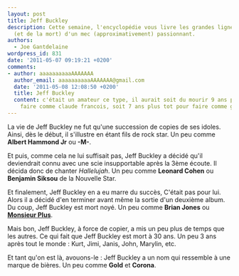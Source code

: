 ```yaml
---
layout: post
title: Jeff Buckley
description: Cette semaine, l'encyclopédie vous livre les grandes lignes de la vie
  (et de la mort) d'un mec (approximativement) passionnant.
authors:
  - Joe Gantdelaine
wordpress_id: 831
date: '2011-05-07 09:19:21 +0200'
comments:
- author: aaaaaaaaaaAAAAAAA
  author_email: aaaaaaaaaaAAAAAAA@gmail.com
  date: '2011-05-08 12:08:50 +0200'
  title: Jeff Buckley
  content: c'était un amateur ce type, il aurait soit du mourir 9 ans plus tard pour
    faire comme claude francois, soit 7 ans plus tot pour faire comme grégory lemarchal
---
```

La vie de Jeff Buckley ne fut qu'une succession de copies de ses idoles. Ainsi, dès le début, il s'illustre en étant fils de rock star. Un peu comme __Albert Hammond Jr__ ou __-M-__.

Et puis, comme cela ne lui suffisait pas, Jeff Buckley a décidé qu'il deviendrait connu avec une scie insupportable après la 3ème écoute. Il décida donc de chanter *Hallelujah*. Un peu comme __Leonard Cohen__ ou __Benjamin Siksou__ de la Nouvelle Star.

Et finalement, Jeff Buckley en a eu marre du succès, C'était pas pour lui. Alors il a décidé d'en terminer avant même la sortie d'un deuxième album. Du coup, Jeff Buckley est mort noyé. Un peu comme __Brian Jones__ ou __[Monsieur Plus](http://referentiel.nouvelobs.com/archives_pdf/OBS1448_19920806/OBS1448_19920806_022.pdf)__.

Mais bon, Jeff Buckley, à force de copier, a mis un peu plus de temps que les autres. Ce qui fait que Jeff Buckley est mort à 30 ans. Un peu 3 ans après tout le monde : Kurt,  Jimi, Janis, John, Marylin, etc.

Et tant qu'on est là, avouons-le : Jeff Buckley a un nom qui ressemble à une marque de bières. Un peu comme __Gold__ et __Corona__.
